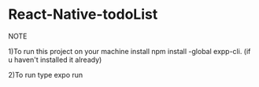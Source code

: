 # React-Native-todoList

NOTE

1)To run this project on your machine install
  npm install -global expp-cli. (if u haven't  installed it already)
  
2)To run type
  expo run
